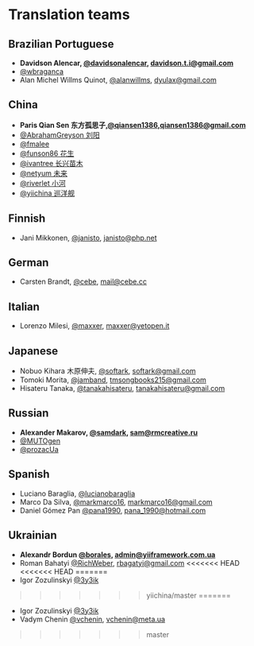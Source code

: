 Translation teams
=================

Brazilian Portuguese
--------------------

- **Davidson Alencar, [@davidsonalencar](https://github.com/davidsonalencar), davidson.t.i@gmail.com**
- [@wbraganca](https://github.com/wbraganca)
- Alan Michel Willms Quinot, [@alanwillms](https://github.com/alanwillms), dyulax@gmail.com

China
-----

- **Paris Qian Sen 东方孤思子,[@qiansen1386](https://github.com/qiansen1386),qiansen1386@gmail.com**
- [@AbrahamGreyson 刘阳](https://github.com/AbrahamGreyson)
- [@fmalee](https://github.com/fmalee)
- [@funson86 花生](https://github.com/funson86)
- [@ivantree 长兴苗木](https://github.com/ivantree)
- [@netyum 未来](https://github.com/netyum)
- [@riverlet 小河](https://github.com/riverlet)
- [@yiichina 巡洋舰](https://github.com/yiichina)

Finnish
------

- Jani Mikkonen, [@janisto](https://github.com/janisto), janisto@php.net

German
------

- Carsten Brandt, [@cebe](https://github.com/cebe), mail@cebe.cc

Italian
-------

- Lorenzo Milesi, [@maxxer](https://github.com/maxxer), maxxer@yetopen.it

Japanese
-------

- Nobuo Kihara 木原伸夫, [@softark](https://github.com/softark), softark@gmail.com
- Tomoki Morita, [@jamband](https://github.com/jamband), tmsongbooks215@gmail.com
- Hisateru Tanaka, [@tanakahisateru](https://github.com/tanakahisateru), tanakahisateru@gmail.com

Russian
-------

- **Alexander Makarov, [@samdark](https://github.com/samdark), sam@rmcreative.ru**
- [@MUTOgen](https://github.com/MUTOgen)
- [@prozacUa](https://github.com/prozacUa)

Spanish
-------

- Luciano Baraglia, [@lucianobaraglia](https://github.com/lucianobaraglia)
- Marco Da Silva, [@markmarco16](https://github.com/markmarco16), markmarco16@gmail.com
- Daniel Gómez Pan [@pana1990](https://github.com/pana1990), pana_1990@hotmail.com

Ukrainian
---------

- **Alexandr Bordun [@borales](https://github.com/Borales), admin@yiiframework.com.ua**
- Roman Bahatyi [@RichWeber](https://github.com/RichWeber), rbagatyi@gmail.com
<<<<<<< HEAD
<<<<<<< HEAD
=======
- Igor Zozulinskyi [@3y3ik](https://github.com/3y3ik)
>>>>>>> yiichina/master
=======
- Igor Zozulinskyi [@3y3ik](https://github.com/3y3ik)
- Vadym Chenin [@vchenin](https://github.com/vchenin), vchenin@meta.ua
>>>>>>> master
